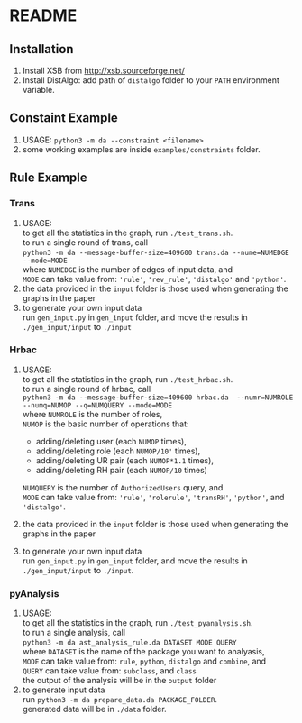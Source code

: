 # README

## Installation
1. Install XSB from http://xsb.sourceforge.net/
2. Install DistAlgo: add path of `distalgo` folder to your `PATH` environment variable.


## Constaint Example
1. USAGE: `python3 -m da --constraint <filename>`
2. some working examples are inside `examples/constraints` folder.


## Rule Example
### Trans
1. USAGE:  
	to get all the statistics in the graph, run `./test_trans.sh`.  
	to run a single round of trans, call  
	`python3 -m da --message-buffer-size=409600 trans.da --nume=NUMEDGE --mode=MODE`  
	where `NUMEDGE` is the number of edges of input data, and  
	`MODE` can take value from: `'rule'`, `'rev_rule'`, `'distalgo'` and `'python'`.
2. the data provided in the `input` folder is those used when generating the graphs in the paper
3. to generate your own input data  
	run `gen_input.py` in `gen_input` folder, and move the results in `./gen_input/input` to `./input`

### Hrbac
1. USAGE:  
	to get all the statistics in the graph, run `./test_hrbac.sh`.  
	to run a single round of hrbac, call  
	`python3 -m da --message-buffer-size=409600 hrbac.da  --numr=NUMROLE --numq=NUMOP --q=NUMQUERY --mode=MODE`  
	where `NUMROLE` is the number of roles,  
	`NUMOP` is the basic number of operations that: 
	* adding/deleting user (each `NUMOP` times), 
	* adding/deleting role (each `NUMOP/10'` times), 
	* adding/deleting UR pair (each `NUMOP*1.1` times), 
	* adding/deleting RH pair (each `NUMOP/10` times)

	`NUMQUERY` is the number of `AuthorizedUsers` query, and  
	`MODE` can take value from: `'rule'`, `'rolerule'`, `'transRH'`, `'python'`, and `'distalgo'`.
2. the data provided in the `input` folder is those used when generating the graphs in the paper
3. to generate your own input data  
	run `gen_input.py` in `gen_input` folder, and move the results in `./gen_input/input` to `./input`.

### pyAnalysis
1. USAGE:  
	to get all the statistics in the graph, run `./test_pyanalysis.sh`.  
	to run a single analysis, call  
	`python3 -m da ast_analysis_rule.da DATASET MODE QUERY`  
	where `DATASET` is the name of the package you want to analyasis,  
	`MODE` can take value from: `rule`, `python`, `distalgo` and `combine`, and  
	`QUERY` can take value from: `subclass`, and `class`   
	the output of the analysis will be in the `output` folder
2. to generate input data  
	run `python3 -m da prepare_data.da PACKAGE_FOLDER`.  
	generated data will be in `./data` folder.
